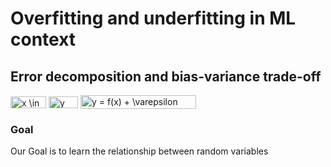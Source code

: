 # Overfitting and underfitting in ML context

## Error decomposition and bias-variance trade-off

<img src="http://www.sciweavers.org/tex2img.php?eq=x%20%20%20%5Cin%20%20%20%5CRe%5E%7Bd%7D%20%0A&bc=White&fc=Black&im=jpg&fs=12&ff=arev&edit=0" align="center" border="0" alt="x   \in   \Re^{d} " width="57" height="19" />
<img src="http://www.sciweavers.org/tex2img.php?eq=y%20%5Cin%20%20%20%5CRe%0A&bc=White&fc=Black&im=jpg&fs=12&ff=arev&edit=0" align="center" border="0" alt="y \in   \Re" width="47" height="19" />
<img src="http://www.sciweavers.org/tex2img.php?eq=y%20%3D%20f%28x%29%20%2B%20%20%5Cvarepsilon%20%20%20%5Csim%20N%280%2C%20%5Csigma%20%5E%7B2%7D%29%20%0A&bc=White&fc=Black&im=jpg&fs=12&ff=arev&edit=0" align="center" border="0" alt="y = f(x) +  \varepsilon   \sim N(0, \sigma ^{2}) " width="185" height="22" />

### Goal

Our Goal is to learn the relationship between random variables 
